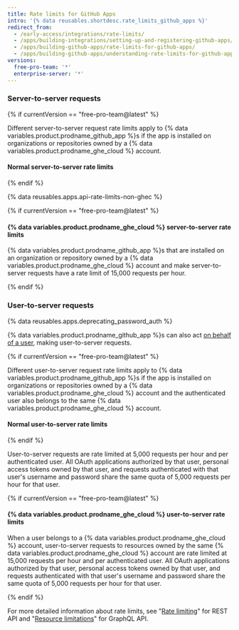 ```yaml
---
title: Rate limits for GitHub Apps
intro: '{% data reusables.shortdesc.rate_limits_github_apps %}'
redirect_from:
  - /early-access/integrations/rate-limits/
  - /apps/building-integrations/setting-up-and-registering-github-apps/about-rate-limits-for-github-apps/
  - /apps/building-github-apps/rate-limits-for-github-apps/
  - /apps/building-github-apps/understanding-rate-limits-for-github-apps
versions:
  free-pro-team: '*'
  enterprise-server: '*'
---
```


### Server-to-server requests

{% if currentVersion == "free-pro-team@latest" %}

Different server-to-server request rate limits apply to {% data variables.product.prodname_github_app %}s if the app is installed on organizations or repositories owned by a {% data variables.product.prodname_ghe_cloud %} account.

#### Normal server-to-server rate limits

{% endif %}

{% data reusables.apps.api-rate-limits-non-ghec %}

{% if currentVersion == "free-pro-team@latest" %}

#### {% data variables.product.prodname_ghe_cloud %} server-to-server rate limits

{% data variables.product.prodname_github_app %}s that are installed on an organization or repository owned by a {% data variables.product.prodname_ghe_cloud %} account and make server-to-server requests have a rate limit of 15,000 requests per hour.

{% endif %}

### User-to-server requests

{% data reusables.apps.deprecating_password_auth %}

{% data variables.product.prodname_github_app %}s can also act [on behalf of a user](/apps/building-github-apps/identifying-and-authorizing-users-for-github-apps/#identifying-and-authorizing-users-for-github-apps), making user-to-server requests.

{% if currentVersion == "free-pro-team@latest" %}

Different user-to-server request rate limits apply to {% data variables.product.prodname_github_app %}s if the app is installed on organizations or repositories owned by a {% data variables.product.prodname_ghe_cloud %} account and the authenticated user also belongs to the same {% data variables.product.prodname_ghe_cloud %} account.

#### Normal user-to-server rate limits

{% endif %}

User-to-server requests are rate limited at 5,000 requests per hour and per authenticated user. All OAuth applications authorized by that user, personal access tokens owned by that user, and requests authenticated with that user's username and password share the same quota of 5,000 requests per hour for that user.

{% if currentVersion == "free-pro-team@latest" %}

#### {% data variables.product.prodname_ghe_cloud %} user-to-server rate limits

When a user belongs to a {% data variables.product.prodname_ghe_cloud %} account, user-to-server requests to resources owned by the same {% data variables.product.prodname_ghe_cloud %} account are rate limited at 15,000 requests per hour and per authenticated user. All OAuth applications authorized by that user, personal access tokens owned by that user, and requests authenticated with that user's username and password share the same quota of 5,000 requests per hour for that user.

{% endif %}

For more detailed information about rate limits, see "[Rate limiting](/rest/overview/resources-in-the-rest-api#rate-limiting)" for REST API and "[Resource limitations](/graphql/overview/resource-limitations)" for GraphQL API.
